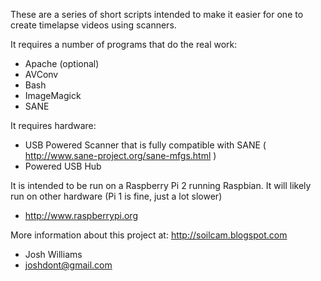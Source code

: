 These are a series of short scripts intended to make it easier for one to create timelapse videos using scanners.

It requires a number of programs that do the real work:
 - Apache (optional)
 - AVConv
 - Bash
 - ImageMagick
 - SANE

It requires hardware:
 - USB Powered Scanner that is fully compatible with SANE ( http://www.sane-project.org/sane-mfgs.html )
 - Powered USB Hub

It is intended to be run on a Raspberry Pi 2 running Raspbian. It will likely run on other hardware (Pi 1 is fine, just a lot slower) 
 - http://www.raspberrypi.org

More information about this project at: http://soilcam.blogspot.com

 - Josh Williams
 - joshdont@gmail.com
